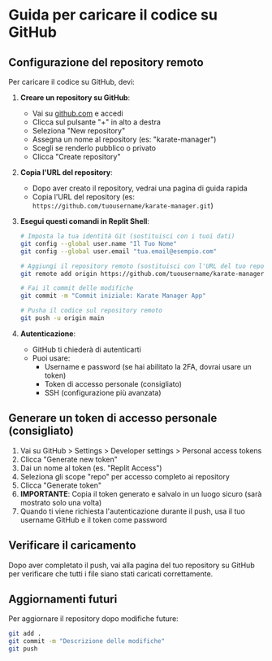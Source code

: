 # Guida per caricare il codice su GitHub

## Configurazione del repository remoto

Per caricare il codice su GitHub, devi:

1. **Creare un repository su GitHub**:
   - Vai su [github.com](https://github.com) e accedi
   - Clicca sul pulsante "+" in alto a destra
   - Seleziona "New repository"
   - Assegna un nome al repository (es: "karate-manager")
   - Scegli se renderlo pubblico o privato
   - Clicca "Create repository"

2. **Copia l'URL del repository**:
   - Dopo aver creato il repository, vedrai una pagina di guida rapida
   - Copia l'URL del repository (es: `https://github.com/tuousername/karate-manager.git`)

3. **Esegui questi comandi in Replit Shell**:
   ```bash
   # Imposta la tua identità Git (sostituisci con i tuoi dati)
   git config --global user.name "Il Tuo Nome"
   git config --global user.email "tua.email@esempio.com"

   # Aggiungi il repository remoto (sostituisci con l'URL del tuo repository)
   git remote add origin https://github.com/tuousername/karate-manager.git

   # Fai il commit delle modifiche
   git commit -m "Commit iniziale: Karate Manager App"

   # Pusha il codice sul repository remoto
   git push -u origin main
   ```

4. **Autenticazione**:
   - GitHub ti chiederà di autenticarti
   - Puoi usare:
     - Username e password (se hai abilitato la 2FA, dovrai usare un token)
     - Token di accesso personale (consigliato)
     - SSH (configurazione più avanzata)

## Generare un token di accesso personale (consigliato)

1. Vai su GitHub > Settings > Developer settings > Personal access tokens
2. Clicca "Generate new token"
3. Dai un nome al token (es. "Replit Access")
4. Seleziona gli scope "repo" per accesso completo ai repository
5. Clicca "Generate token"
6. **IMPORTANTE**: Copia il token generato e salvalo in un luogo sicuro (sarà mostrato solo una volta)
7. Quando ti viene richiesta l'autenticazione durante il push, usa il tuo username GitHub e il token come password

## Verificare il caricamento

Dopo aver completato il push, vai alla pagina del tuo repository su GitHub per verificare che tutti i file siano stati caricati correttamente.

## Aggiornamenti futuri

Per aggiornare il repository dopo modifiche future:
```bash
git add .
git commit -m "Descrizione delle modifiche"
git push
```